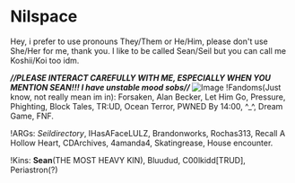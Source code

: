 # Nilspace
Hey, i prefer to use pronouns They/Them or He/Him, please don't use She/Her for me, thank you.
I like to be called Sean/Seil but you can call me Koshii/Koi too idm.

***//PLEASE INTERACT CAREFULLY WITH ME, ESPECIALLY WHEN YOU MENTION SEAN!!! I have unstable mood sobs//***
![Image](https://github.com/user-attachments/assets/818ce37a-575b-4ef1-8263-ab0c303e305b)
!Fandoms(Just know, not really mean im in): Forsaken, Alan Becker, Let Him Go, Pressure, Phighting, Block Tales, TR:UD, Ocean Terror, PWNED By 14:00, ^_^, Dream Game, FNF.

!ARGs: *Seildirectory*, IHasAFaceLULZ, Brandonworks, Rochas313, Recall A Hollow Heart, CDArchives, 4amanda4, Skatingrease, House encounter.

!Kins: **Sean**(THE MOST HEAVY KIN), Bluudud, C00lkidd[TRUD], Periastron(?)
